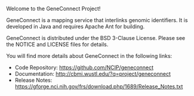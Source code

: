 Welcome to the GeneConnect Project!

GeneConnect is a mapping service that interlinks genomic identifiers.  It is developed in Java and requires Apache Ant for building.

GeneConnect is distributed under the BSD 3-Clause License. Please see the NOTICE and LICENSE files for details.

You will find more details about GeneConnect in the following links:

 * Code Repository: https://github.com/NCIP/geneconnect
 * Documentation: http://cbmi.wustl.edu/?q=project/geneconnect
 * Release Notes: https://gforge.nci.nih.gov/frs/download.php/1689/Release_Notes.txt
                  
 
